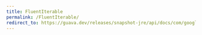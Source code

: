 ```yaml
---
title: FluentIterable
permalink: /FluentIterable/
redirect_to: https://guava.dev/releases/snapshot-jre/api/docs/com/google/common/collect/FluentIterable.html
---
```

